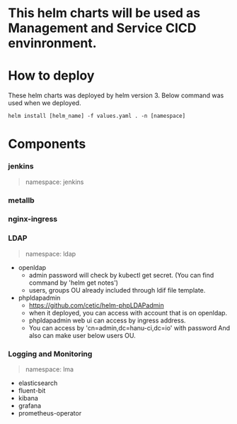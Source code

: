 # This helm charts will be used as Management and Service CICD envinronment.

# How to deploy
These helm charts was deployed by helm version 3.
Below command was used when we deployed.
```
helm install [helm_name] -f values.yaml . -n [namespace]
```

# Components 

### jenkins
> namespace: jenkins

### metallb

### nginx-ingress

### LDAP
> namespace: ldap
- openldap
  - admin password will check by kubectl get secret. (You can find command by 'helm get notes')
  - users, groups OU already included through ldif file template.
- phpldapadmin
  - https://github.com/cetic/helm-phpLDAPadmin
  - when it deployed, you can access with account that is on openldap.
  - phpldapadmin web ui can access by ingress address.
  - You can access by 'cn=admin,dc=hanu-ci,dc=io' with password
    And also can make user below users OU.

### Logging and Monitoring
> namespace: lma
- elasticsearch
- fluent-bit
- kibana
- grafana
- prometheus-operator
